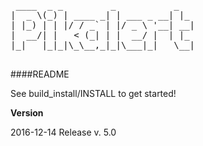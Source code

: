 <pre>

 ____  _ _         _           _   
|  _ \(_) | ____ _| | ___ _ __| |_ 
| |_) | | |/ / _` | |/ _ \ '__| __|
|  __/| |   &lt; (_| | |  __/ |  | |_ 
|_|   |_|_|\_\__,_|_|\___|_|   \__|

</pre>

####README

See build_install/INSTALL to get started!

**Version**

2016-12-14 Release v. 5.0
